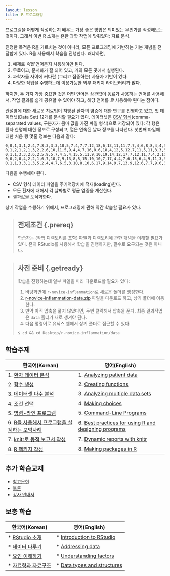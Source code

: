 ```yaml
---
layout: lesson
title: R 프로그래밍
---
```

프로그램을 어떻게 작성하는지 배우는 가장 좋은 방법은 의미있는 무언가를 작성해보는 것이다.
그래서 이번 R 소개는 흔한 과학 작업에 맞춰있다: 자료 분석.

진정한 목적은 R을 가르치는 것이 아니라, 
모든 프로그래밍에 기반하는 기본 개념을 전달함에 있다.
R을 사용해서 학습을 진행한다. 왜냐하면,

1. 예제로 *어떤* 언어든지 사용해야만 된다.
2. 무료이고, 문서화가 잘 되어 있고, 거의 모든 곳에서 실행된다.
3. 과학자들 사이에 커다란 (그리고 점증하는) 사용자 기반이 있다.
4. 다양한 작업을 수행하는데 이용가능한 외부 패키지 라이브러리가 많다.

하지만, 두 가지 가장 중요한 것은
어떤 언어든 상관없이 동료가 사용하는 언어를 사용해서, 
작업 결과를 쉽게 공유할 수 있어야 하고, 
해당 언어를 *잘* 사용해야 된다는 점이다.

관절염에 대한 새로운 치료법이 처방된 환자의 염증에 대한 연구를 진행하고 있고, 
첫 데이터셋(Data Set) 12개를 분석할 필요가 있다. 
데이터셋은 [CSV 형식](reference.html#comma-separated-values)(comma-separated values, 구분자가 콤마 값을 가진 파일 형식)으로 저장되어 있다: 
각 행은 환자 한명에 대한 정보로 구성되고, 
열은 연속된 날짜 정보를 나타낸다. 
첫번째 파일에 대한 처음 행 몇줄 정보는 다음과 같다:

~~~
0,0,1,3,1,2,4,7,8,3,3,3,10,5,7,4,7,7,12,18,6,13,11,11,7,7,4,6,8,8,4,4,5,7,3,4,2,3,0,0
0,1,2,1,2,1,3,2,2,6,10,11,5,9,4,4,7,16,8,6,18,4,12,5,12,7,11,5,11,3,3,5,4,4,5,5,1,1,0,1
0,1,1,3,3,2,6,2,5,9,5,7,4,5,4,15,5,11,9,10,19,14,12,17,7,12,11,7,4,2,10,5,4,2,2,3,2,2,1,1
0,0,2,0,4,2,2,1,6,7,10,7,9,13,8,8,15,10,10,7,17,4,4,7,6,15,6,4,9,11,3,5,6,3,3,4,2,3,2,1
0,1,1,3,3,1,3,5,2,4,4,7,6,5,3,10,8,10,6,17,9,14,9,7,13,9,12,6,7,7,9,6,3,2,2,4,2,0,1,1
~~~

다음을 수행해야 된다.

*  CSV 형식 데이터 파일을 주기억장치에 적재(loading)한다.
*  모든 환자에 대해서 각 날짜별로 평균 염증을 계산한다.
*  결과값을 도식화한다.

상기 작업을 수행하기 위해서, 프로그래밍에 관해 약간 학습할 필요가 있다.

> ## 전제조건 {.prereq}
>
> 학습자는 (작업 디렉토리를 포함) 파일과 디렉토리에 관한 개념을 이해할 필요가 있다.
> 흔히 RStudio를 사용해서 학습을 진행하지만, 필수로 요구되는 것은 아니다.

> ## 사전 준비 {.getready}
>
> 학습을 진행하는데 일부 파일을 미리 다운로드할 필요가 있다:
>
> 1. 바탕화면에 `r-novice-inflammation`로 새로운 폴더를 생성한다.
> 2. [r-novice-inflammation-data.zip](./r-novice-inflammation-data.zip) 파일을 다운로드 하고,
상기 폴더에 이동한다.
> 3. 만약 아직 압축을 풀지 않았다면, 두번 클릭해서 압축을 푼다. 최종 결과작업은 `data` 폴더가 새로 생겨야 된다.
> 4. 다음 명령어로 유닉스 쉘에서 상기 폴더로 접근할 수 있다:
>```
> $ cd && cd Desktop/r-novice-inflammation/data
>```

## 학습주제
|   한국어(Korean)      |    영어(English)            |
|--------------------------------|-----------------------------------|
|1.  [환자 데이터 분석](01-starting-with-data-kr.html)   |1.  [Analyzing patient data](01-starting-with-data.html) |
|2.  [함수 생성](02-func-R-kr.html)                                 |2.  [Creating functions](02-func-R.html) |
|3.  [데이터셋 다수 분석](03-loops-R-kr.html)                |3.  [Analyzing multiple data sets](03-loops-R.html) |
|4.  [조건 선택](04-cond-R-kr.html)                                    |4.  [Making choices](04-cond.html) |
|5.  [명령-라인 프로그램](05-cmdline-R-kr.html)               |5.  [Command-Line Programs](05-cmdline.html) |
|6.  [R을 사용해서 프로그램을 설계하는 모범사례](06-best-practices-R-kr.html)                              |6.  [Best practices for using R and designing programs](06-best-practices-R.html) |
|7.  [knitr로 동적 보고서 작성](07-knitr-R-kr.html)          |7.  [Dynamic reports with knitr](07-knitr-R.html) |
|8.  [R 팩키지 작성](08-making-packages-R-kr.html)  |8.  [Making packages in R](08-making-packages-R.html) |

## 추가 학습교재       

*   [참고문헌](reference.html)
*   [토론](discussion.html)
*   [강사 안내서](instructors.html)

## 보충 학습
|   한국어(Korean)      |    영어(English)            |
|--------------------------------|-----------------------------------|
|*  [RStudio 소개](01-supp-intro-rstudio-kr.html)         |*  [Introduction to RStudio](01-supp-intro-rstudio.html)|
|*  [데이터 다루기](01-supp-addressing-data-kr.html)    |*  [Addressing data](01-supp-addressing-data.html)|
|*  [요인 이해하기](01-supp-factors-kr.html)                  |*  [Understanding factors](01-supp-factors.html)|
|*  [자료형과 자료구조](01-supp-data-structures-kr.html)|*  [Data types and structures](01-supp-data-structures.html)|










